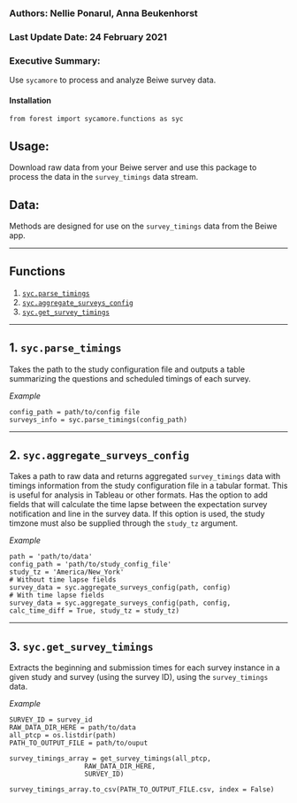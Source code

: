 ### Authors: Nellie Ponarul, Anna Beukenhorst  

### Last Update Date: 24 February 2021  

### Executive Summary: 
Use `sycamore` to process and analyze Beiwe survey data.


#### Installation

`from forest import sycamore.functions as syc`

## Usage:  
Download raw data from your Beiwe server and use this package to process the data in the `survey_timings` data stream.   

## Data:   
Methods are designed for use on the `survey_timings` data from the Beiwe app.

___
## Functions  
1.  [`syc.parse_timings`](#config)
2.  [`syc.aggregate_surveys_config`](#agg)  
3.  [`syc.get_survey_timings`](#get)

___
## 1. `syc.parse_timings` <a name = "config"/>  
Takes the path to the study configuration file and outputs a table summarizing the questions and scheduled timings of each survey.  

*Example*  
```
config_path = path/to/config file
surveys_info = syc.parse_timings(config_path)
```
___
## 2. `syc.aggregate_surveys_config` <a name="agg"/>
Takes a path to raw data and returns aggregated `survey_timings` data with timings information from the study configuration file in a tabular format. This is useful for analysis in Tableau or other formats. Has the option to add fields that will calculate the time lapse between the expectation survey notification and line in the survey data. If this option is used, the study timzone must also be supplied through the `study_tz` argument.  

*Example*  
```
path = 'path/to/data'  
config_path = 'path/to/study_config_file'
study_tz = 'America/New_York'
# Without time lapse fields
survey_data = syc.aggregate_surveys_config(path, config)
# With time lapse fields
survey_data = syc.aggregate_surveys_config(path, config, calc_time_diff = True, study_tz = study_tz)
```
  
___
## 3. `syc.get_survey_timings` <a name="get"/>  
Extracts the beginning and submission times for each survey instance in a given study and survey (using the survey ID), using the `survey_timings` data.  

*Example*  
```
SURVEY_ID = survey_id
RAW_DATA_DIR_HERE = path/to/data
all_ptcp = os.listdir(path)
PATH_TO_OUTPUT_FILE = path/to/ouput

survey_timings_array = get_survey_timings(all_ptcp,
                   RAW_DATA_DIR_HERE,
                   SURVEY_ID)
                   
survey_timings_array.to_csv(PATH_TO_OUTPUT_FILE.csv, index = False)
```
